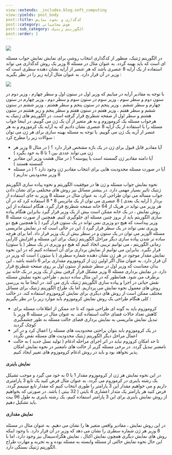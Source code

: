 ```yaml
---
view::extends: _includes.blog.soft_computing
view::yields: post_body
post::title: کدگذاری و نحوه نمایش
post::category: هوش محاسباتی
post::sub_category: الگوریتم ژنتیک
post::order: 1
---
```


![](@url('assets/images/soft-computing/genetic-coding.jpg'))

در الگوریتم ژنتیک، منظور از کدگذاری انتخاب روشی برای نمایش نمایش جواب مسئله ای است که باید بهینه گردد. به عنوان مثال در مسئله 8 وزیر یک روش کدگذاری می تواند استفاده از یک آرایه 8 عنصری باشد که هر عنصر از آرایه نشان دهنده سطری است که وزیر در آن قرار دارد. به عنوان مثال آرایه زیر را در نظر بگیرید :

![](@url('assets/images/soft-computing/coding-table.jpg'))

با توجه به مقادیر آرایه در میابیم که وزیر اول در ستون اول و سطر چهارم ، وزیر دوم در ستون دوم و سطر سوم ، وزیر سوم در ستون سوم و سطر دوم ، وزیر چهارم در ستون چهارم و سطر ششم ، وزیر پنجم در ستون پنجم و سطر هشتم ، وزیر ششم در ستون ششم و سطر هفتم ، وزیر هفتم در ستون هفتم و سطر پنجم و زیر هشتم در ستون هشتم و سطر اول از صفحه	 شطرنج قرار گرفته است. در الگوریتم های ژنتیک به هرجواب مسئله یک کروموزوم و به هر متغیر از آن یک ژن می گوییم. در اینجا جواب مسئله را با استفاده از یک آرایه 8 عنصری نشان دادیم که به آرایه یک کرموزوم و به هر عنصر از آریه یک ژن می گوییم. با توجه به مسئله بهینه سازی برای هر ژن می توان سوالات زیر را مطرح کرد :

-  آیا مقادیر قابل قبول برای ژن در یک باژه مشخص قرار دارد ؟ ( در مثال 8 وزیر هر ژن می تواند عددی بین 1 تا 8 به خود بگیرد )
-  آیا دامنه مقادیر ژن گسسته است یا پیوسته؟ ( در مثال هشت وزیر این مقادیر گسسته هستند )
-  آیا در صورت مسئله محدودیت هایی برای انتخاب مقادیر ژن وجود دارد ؟ ( در مسئله 8 وزیر محدودیتی نداریم )

نحوه نمایش جواب مسئله و ژن ها در موفقیت الگوریتم و نحوه پیاده سازی الگوریتم ژنتیک تاثیر بسیار مهمی دارد. در بیشتر مسائل نیز روش های مختلفی برای نشان دادن جواب مساله می توان طراحی کرد. به عنوان مثال در مسئله 8 وزیر به جای استفاده از بردار ( آرایه یک بعدی ) 8 عنصری می توان از یک ماتریس 8 * 8 استفاده کرد که در آن هر وزیر می تواند در هریک از 64 خانه صفحه شطرنج قرار گیرد. هنگام استفاده از این روش نمایش ، در یک خانه ممکن است بیش از یک وزیر قرار گیرد بنابراین هنگام پیاده سازی الگوریتم باید از بروز چنین مسئله ای جلوگیری کنیم. همچنین از صورت مسئله 8 وزیر پیداست که هیچ دو وزیری نمی تواند در یک ستون قرار گیرد ( یا همچنین هیچ دو وزیری نمی تواند در یک سطر قرار گیرد ). این در حالی است که در نمایش ماتریسی مسئله 8وزیر می توان در یک ستون و در سطر بیش از یک وزیر قرار داد. اما برای هرچه ساده تر شدن پیاده سازی دیگر مراحل الگوریتم ژنتیک برای این مسئله و افزایش کارآیی زمانی الگوریتم ، می توانیم تریبی اتخاذ کنیم که هیچ دو وزیری در یک سطر ( یا ستون) قرار نگیرد. بنابراین می توانیم از نمایش برداری برای آن استفاده کنیم که در این نحوه نمایش مقدار موجود در هر ژن نشان دهنده شماره سطری ( یا ستون ) است که وزیر در آن قرار دارد. به عنوان مثال اگر اولین ژن از کروموزوم مقداری برابر 6 داشته باشد ، این بدان معناست که وزیر اول در سطر ششم از ستون اول بر روی صفحه شطرنج قرار دارد. در نمایش برداری مسئله 8 وزیر مشکل قرار گرفتن بیش از یک وزیر در یک خانه نیز برطرف می شود. همانطور که در این مثال ساده دیدیم ، طراحی نحوه نملیش مسئله نقش حیاتی در اجرا و پیاده سازی الگوریتم ژنتیک بازی می کند. در اینجا ما به بررسی روش های معمول نحوه نمایش می پردازیم. اما یک طراح الگوریتم ژنتیک برای مسائل مختلف ممکن است از روش های دیگری برای نمایش کروموزوم استفاده کند. در حالت کلی هنگام طراحی یک روش نمایش کروموزوم باید موارد زیر را در نظر بگیریم :

- کروموزوم باید به گونه ای طراحی شود که تا حد ممکن از اطلاعات مسئله برای کاهش تعداد حالات فضای حالت استفاده کند. به عنوان مثال در مسئله 8 وزیر با تبدیل نمایش ماتریسی به نمایش برداری فضای حالت مسئله به طور چشمگیری کوچک گردید
- در یک کروموزوم باید بتوان براحتی محدودیت های مسئله را اعمال کرد و در اثر اعمال مراحل دیگر الگوریتم ژنتیک محدودیت های مسئله نقض نگردد
- تا حد امکان کروزوم نباید در اثر اجرای مراحله ادغام ( تولید نسل جدید ) به حالت نامعتبر تبدیل گردد. در برخی مسئله گزیر از حالت های نامعتبر در نحوه نمایش امکان پذیر نخواهد بود و باید در روش ادغام کروموزوم های تغییر ایجاد کنیم.

#### نمایش باینری

در این نحوه نمایش هر ژن از کروموزوم مقدار 1 یا 0 به خود می گیرد و موجب تشیکل یک رشته باینری در کرموزوم می گردد. به عنوان مثال فرض کنید یک تابع 3 پارامتری داریم و می خواهیم مقدار این 3 پارامتر را طوری انتخاب کنیم که مقدار تابع مینیمم گردد. فرض کنید هر پارامتر یک مثدار اعشاری 4 بایتی ( 32 بیتی ) باشد. در صورتی که بخواهیم از روش نمایش باینری برای این 3 پارامتر استفاده کنیم، یک رشته باینری به طول 96 بیت باید تشکیل دهیم.

#### نمایش مقداری

 در این روش نمایش ، مقادیر واقعی متغیر ها را نشان می دهیم. به عنوان مثال در مسئله 8 وزیر هر ژن شماره سطری را نشان می دهد که وزیر در آن قرار دارد. با وجود اینکه روش های نمایش دیگری همچون نمایش اکتال ، نمایش هگزادسیمال نیز وجود دارد، اما با این حال نحوه نمایش حالتی از مسئله وابسته به مسئله بوده و به تجربه و مهارت طراح الگوریتم ژنتیک بستگی دارد.
